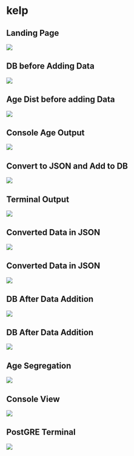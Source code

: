 # kelp

## Landing Page
<img src="https://github.com/bhavya092/kelp/blob/main/screenshots/index.png">

## DB before Adding Data
<img src="https://github.com/bhavya092/kelp/blob/main/screenshots/pre_db.png">

## Age Dist before adding Data
<img src="https://github.com/bhavya092/kelp/blob/main/screenshots/pre_age.png">

## Console Age Output
<img src="https://github.com/bhavya092/kelp/blob/main/screenshots/pre_age_terminal.png">

## Convert to JSON and Add to DB
<img src="https://github.com/bhavya092/kelp/blob/main/screenshots/convert_json.png">

## Terminal Output
<img src="https://github.com/bhavya092/kelp/blob/main/screenshots/add_terminal.png">

## Converted Data in JSON
<img src="https://github.com/bhavya092/kelp/blob/main/screenshots/convert_json_UI.png">

## Converted Data in JSON
<img src="https://github.com/bhavya092/kelp/blob/main/screenshots/convert_json_UI2.png">

## DB After Data Addition
<img src="https://github.com/bhavya092/kelp/blob/main/screenshots/post_db.png">

## DB After Data Addition
<img src="https://github.com/bhavya092/kelp/blob/main/screenshots/post_db2.png">

## Age Segregation
<img src="https://github.com/bhavya092/kelp/blob/main/screenshots/post_age.png">

## Console View
<img src="https://github.com/bhavya092/kelp/blob/main/screenshots/post_age_terminal.png">

## PostGRE Terminal
<img src="https://github.com/bhavya092/kelp/blob/main/screenshots/postgre_terminal.png">

